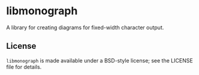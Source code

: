 libmonograph
============

A library for creating diagrams for fixed-width character output.


License
-------
`libmonograph` is made available under a BSD-style license; see the LICENSE 
file for details.

